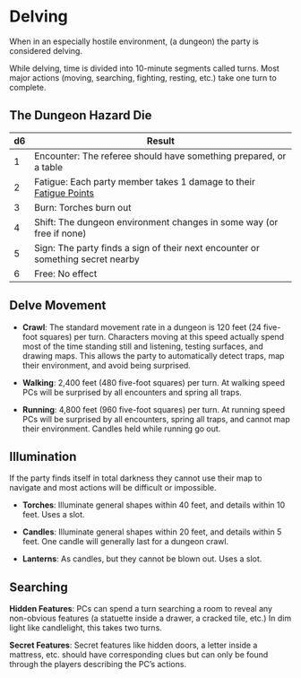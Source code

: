 # Delving

When in an especially hostile environment, (a dungeon) the party is considered delving.

While delving, time is divided into 10-minute segments called turns. Most major actions (moving, searching, fighting, resting, etc.) take one turn to complete.

## The Dungeon Hazard Die

| d6 | Result |
| ---- | ---- |
| 1 | Encounter: The referee should have something prepared, or a table |
| 2 | Fatigue: Each party member takes 1 damage to their [Fatigue Points](../Player%20Character%20Components/Derived%20Statistics/Fatigue%20Points.md) |
| 3 | Burn: Torches burn out |
| 4 | Shift: The dungeon environment changes in some way (or free if none) |
| 5 | Sign: The party finds a sign of their next encounter or something secret nearby |
| 6 | Free: No effect |
## Delve Movement

- **Crawl**: The standard movement rate in a dungeon is 120 feet (24 five-foot squares) per turn. Characters moving at this speed actually spend most of the time standing still and listening, testing surfaces, and drawing maps. This allows the party to automatically detect traps, map their environment, and avoid being surprised. 

- **Walking**: 2,400 feet (480 five-foot squares) per turn. At walking speed PCs will be surprised by all encounters and spring all traps. 

- **Running**: 4,800 feet (960 five-foot squares) per turn. At running speed PCs will be surprised by all encounters, spring all traps, and cannot map their environment. Candles held while running go out.
## Illumination

If the party finds itself in total darkness they cannot use their map to navigate and most actions will be difficult or impossible. 

- **Torches**: Illuminate general shapes within 40 feet, and details within 10 feet. Uses a slot.

- **Candles**: Illuminate general shapes within 20 feet, and details within 5 feet. One candle will generally last for a dungeon crawl. 

- **Lanterns**: As candles, but they cannot be blown out. Uses a slot.
## Searching

**Hidden Features**: PCs can spend a turn searching a room to reveal any non-obvious features (a statuette inside a drawer, a cracked tile, etc.) In dim light like candlelight, this takes two turns. 

**Secret Features**: Secret features like hidden doors, a letter inside a mattress, etc. should have corresponding clues but can only be found through the players describing the PC’s actions.